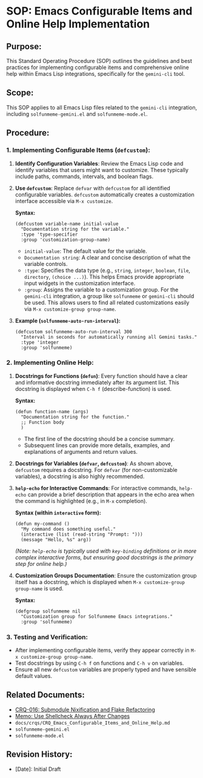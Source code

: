 # SOP: Emacs Configurable Items and Online Help Implementation

## Purpose:
This Standard Operating Procedure (SOP) outlines the guidelines and best practices for implementing configurable items and comprehensive online help within Emacs Lisp integrations, specifically for the `gemini-cli` tool.

## Scope:
This SOP applies to all Emacs Lisp files related to the `gemini-cli` integration, including `solfunmeme-gemini.el` and `solfunmeme-mode.el`.

## Procedure:

### 1. Implementing Configurable Items (`defcustom`):

1.  **Identify Configuration Variables**: Review the Emacs Lisp code and identify variables that users might want to customize. These typically include paths, commands, intervals, and boolean flags.

2.  **Use `defcustom`**: Replace `defvar` with `defcustom` for all identified configurable variables. `defcustom` automatically creates a customization interface accessible via `M-x customize`.

    **Syntax:**
    ```elisp
    (defcustom variable-name initial-value
      "Documentation string for the variable."
      :type 'type-specifier
      :group 'customization-group-name)
    ```

    -   `initial-value`: The default value for the variable.
    -   `Documentation string`: A clear and concise description of what the variable controls.
    -   `:type`: Specifies the data type (e.g., `string`, `integer`, `boolean`, `file`, `directory`, `(choice ...)`). This helps Emacs provide appropriate input widgets in the customization interface.
    -   `:group`: Assigns the variable to a customization group. For the `gemini-cli` integration, a group like `solfunmeme` or `gemini-cli` should be used. This allows users to find all related customizations easily via `M-x customize-group group-name`.

3.  **Example (`solfunmeme-auto-run-interval`):**
    ```elisp
    (defcustom solfunmeme-auto-run-interval 300
      "Interval in seconds for automatically running all Gemini tasks."
      :type 'integer
      :group 'solfunmeme)
    ```

### 2. Implementing Online Help:

1.  **Docstrings for Functions (`defun`)**: Every function should have a clear and informative docstring immediately after its argument list. This docstring is displayed when `C-h f` (describe-function) is used.

    **Syntax:**
    ```elisp
    (defun function-name (args)
      "Documentation string for the function."
      ;; Function body
      )
    ```

    -   The first line of the docstring should be a concise summary.
    -   Subsequent lines can provide more details, examples, and explanations of arguments and return values.

2.  **Docstrings for Variables (`defvar`, `defcustom`)**: As shown above, `defcustom` requires a docstring. For `defvar` (for non-customizable variables), a docstring is also highly recommended.

3.  **`help-echo` for Interactive Commands**: For interactive commands, `help-echo` can provide a brief description that appears in the echo area when the command is highlighted (e.g., in `M-x` completion).

    **Syntax (within `interactive` form):**
    ```elisp
    (defun my-command ()
      "My command does something useful."
      (interactive (list (read-string "Prompt: ")))
      (message "Hello, %s" arg))
    ```
    *(Note: `help-echo` is typically used with `key-binding` definitions or in more complex interactive forms, but ensuring good docstrings is the primary step for online help.)*

4.  **Customization Groups Documentation**: Ensure the customization group itself has a docstring, which is displayed when `M-x customize-group group-name` is used.

    **Syntax:**
    ```elisp
    (defgroup solfunmeme nil
      "Customization group for Solfunmeme Emacs integrations."
      :group 'solfunmeme)
    ```

### 3. Testing and Verification:
- After implementing configurable items, verify they appear correctly in `M-x customize-group group-name`.
- Test docstrings by using `C-h f` on functions and `C-h v` on variables.
- Ensure all new `defcustom` variables are properly typed and have sensible default values.

## Related Documents:
- [CRQ-016: Submodule Nixification and Flake Refactoring](docs/crqs/CRQ_016_Submodule_Nixification.md)
- [Memo: Use Shellcheck Always After Changes](docs/memos/Shellcheck_Always_After_Changes.md)
- `docs/crqs/CRQ_Emacs_Configurable_Items_and_Online_Help.md`
- `solfunmeme-gemini.el`
- `solfunmeme-mode.el`

## Revision History:
- [Date]: Initial Draft
